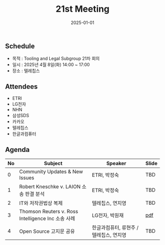 ﻿---
title: "21st Meeting"
linkTitle: "21st Meeting"
weight: 5
date: 2025-01-01
type: docs
categories: ["Tooling&Legal"]
tags: []
description: Tooling & Legal Subgroup 21th Meeting
---

## Schedule
* 목적 : Tooling and Legal Subgroup 21차 회의
* 일시 : 2025년 4월 8일(화) 14:00 ~ 17:00
* 장소 : 텔레칩스

## Attendees
* ETRI
* LG전자
* NHN
* 삼성SDS
* 카카오
* 텔레칩스
* 한글과컴퓨터

## Agenda
| No | Subject           | Speaker | Slide |
|----|-----------------|------|------|
| 0  | Community Updates & New Issues | ETRI, 박정숙 | TBD |
| 1  | Robert Kneschke v. LAION 소송 판결 분석 | ETRI, 박정숙 | TBD |
| 2  | IT와 저작권법상 복제 | 텔레칩스, 연지영 | TBD |
| 3  | Thomson Reuters v. Ross Intelligence Inc 소송 사례 | LG전자, 박원재 | [pdf](./3_Westlaw_v_RossAI.pdf) |
| 4  | Open Source 고지문 공유 | 한글과컴퓨터, 류현주 / 텔레칩스, 연지영 | TBD |


<!-- 

## Attendees

## Meeting Minutes

## Photo Gallery

<div ><span class="image fit">
</span></div> -->